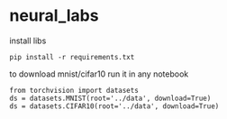 # neural_labs

install libs

```
pip install -r requirements.txt
```

to download mnist/cifar10 run it in any notebook

```
from torchvision import datasets
ds = datasets.MNIST(root='../data', download=True)
ds = datasets.CIFAR10(root='../data', download=True)
```
